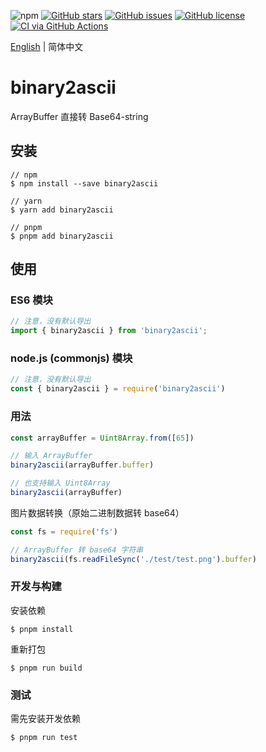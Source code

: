 ![npm](https://img.shields.io/npm/v/binary2ascii) [![GitHub stars](https://img.shields.io/github/stars/5102a/binary2ascii)](https://github.com/5102a/binary2ascii/stargazers) [![GitHub issues](https://img.shields.io/github/issues/5102a/binary2ascii)](https://github.com/5102a/binary2ascii/issues) [![GitHub license](https://img.shields.io/github/license/5102a/binary2ascii)](https://github.com/5102a/binary2ascii/blob/main/LICENSE)[![CI via GitHub Actions](https://github.com/5102a/binary2ascii/actions/workflows/node.js.yml/badge.svg)](https://github.com/5102a/binary2ascii/actions/workflows/node.js.yml)

[English](README.md) | 简体中文

# binary2ascii

ArrayBuffer 直接转 Base64-string

## 安装

```shell
// npm
$ npm install --save binary2ascii

// yarn
$ yarn add binary2ascii

// pnpm
$ pnpm add binary2ascii
```

## 使用

### ES6 模块

```javascript
// 注意，没有默认导出
import { binary2ascii } from 'binary2ascii';
```

### node.js (commonjs) 模块

```javascript
// 注意，没有默认导出
const { binary2ascii } = require('binary2ascii')
```

### 用法

```javascript
const arrayBuffer = Uint8Array.from([65])

// 输入 ArrayBuffer
binary2ascii(arrayBuffer.buffer)

// 也支持输入 Uint8Array
binary2ascii(arrayBuffer)
```

图片数据转换（原始二进制数据转 base64）

```javascript
const fs = require('fs')

// ArrayBuffer 转 base64 字符串
binary2ascii(fs.readFileSync('./test/test.png').buffer)
```

### 开发与构建

安装依赖

```shell
$ pnpm install
```

重新打包

```shell
$ pnpm run build
```

### 测试

需先安装开发依赖

```shell
$ pnpm run test
```